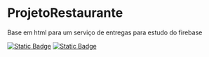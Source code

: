 # ProjetoRestaurante
Base em html para um serviço de entregas para estudo do firebase

[![Static Badge](https://img.shields.io/badge/RenanVKoashigithub?style=flat&logo=github&logoColor=white&label=github&labelColor=gray&color=blue&link=https%3A%2F%2Fgithub.com%2FRenanVKoashi)](https://github.com/RenanVKoashi)
[![Static Badge](https://img.shields.io/badge/Mayconcabaral1196-github?style=flat&logo=github&logoColor=white&label=github&labelColor=gray&color=blue&link=https%3A%2F%2Fgithub.com%2FMayconcabaral1196)](https://github.com/Mayconcabral1196)
